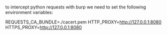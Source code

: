 # 
to intercept python requests with burp we need to set the following environment variables:

REQUESTS_CA_BUNDLE=./cacert.pem
HTTP_PROXY=http://127.0.0.1:8080
HTTPS_PROXY=http://127.0.0.1:8080

